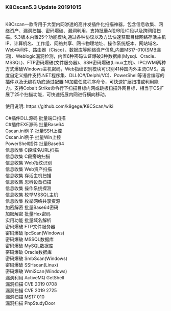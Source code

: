 <h3>K8Cscan5.3 Update 20191015</h3>
<br>
K8Cscan一款专用于大型内网渗透的高并发插件化扫描神器，包含信息收集、网络资产、漏洞扫描、密码爆破、漏洞利用，支持批量A段/B段/C段以及跨网段扫描。5.3版本内置25个功能模块,通过各种协议以及方法快速获取目标网络存活主机IP、计算机名、工作组、网络共享、网卡物理地址、操作系统版本、网站域名、Web中间件、路由器（Cisco）、数据库等网络资产信息,内置MS17-010(SMB漏洞)、Weblogic漏洞检测，内置6种密码认证爆破3种数据库(Mysql、Oracle、MSSQL)、FTP密码爆破(文件服务器)、SSH密码爆破(Linux主机)、IPC/WMI两种方式爆破Windows主机密码，Web指纹识别模块可识别41种国内外主流CMS。高度自定义插件支持.NET程序集、DLL(C#/Delphi/VC)、PowerShell等语言编写的插件以及无编程功底通过配置INI加载任意程序命令，可快速扩展扫描或利用能力。支持Cobalt Strike命令行下扫描目标内网或跳板扫描外网目标，相当于CS扩展了25个扫描功能，可快速拓展内网进行横向移动。<br>

<br>
使用说明: https://github.com/k8gege/K8CScan/wiki<br>
<br>
C#插件DLL源码 批量端口扫描<br>
C#插件EXE源码 批量Base64<br>
Cscan.ini例子 批量SSH上控<br>
Cscan.ini例子 批量Win上控<br>
PowerShell插件 批量Base64<br>
信息收集 C段域名URL扫描<br>
信息收集 C段旁站扫描<br>
信息收集 Web指纹识别<br>
信息收集 Web资产扫描<br>
信息收集 存活主机扫描<br>
信息收集 思科设备扫描<br>
信息收集 操作系统探测<br>
信息收集 枚举MSSQL主机<br>
信息收集 枚举网络共享资源<br>
加密解密 批量Base64密码<br>
加密解密 批量Hex密码<br>
实用功能 批量域名解析<br>
密码爆破 FTP文件服务器<br>
密码爆破 IpcScan(Windows)<br>
密码爆破 MSSQL数据库<br>
密码爆破 MySQL数据库<br>
密码爆破 Oracle数据库<br>
密码爆破 SmbScan(Windows)<br>
密码爆破 SSHscan(Linux)<br>
密码爆破 WmiScan(Windows)<br>
漏洞利用 ActiveMQ GetShell<br>
漏洞扫描 CVE 2019 0708<br>
漏洞扫描 CVE 2019 2725<br>
漏洞扫描 MS17 010<br>
漏洞扫描 PhpStudyDoor<br>
